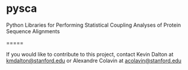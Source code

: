 pysca
=====

Python Libraries for Performing Statistical Coupling Analyses of Protein Sequence Alignments

=====

If you would like to contribute to this project, contact Kevin Dalton at kmdalton@stanford.edu or Alexandre Colavin at acolavin@stanford.edu